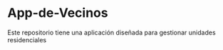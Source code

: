 # App-de-Vecinos
Este repositorio tiene una aplicación diseñada para gestionar unidades residenciales
